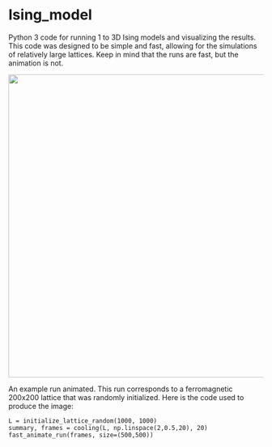 # Ising_model

Python 3 code for running 1 to 3D Ising models and visualizing the results. 
This code was designed to be simple and fast, allowing for the simulations of relatively large lattices.
Keep in mind that the runs are fast, but the animation is not.

<p align="center">
<img src="./run.gif" width="800" height="600"/>
</p>

An example run animated. This run corresponds to a ferromagnetic 200x200 lattice that was randomly initialized.
Here is the code used to produce the image:

```
L = initialize_lattice_random(1000, 1000)
summary, frames = cooling(L, np.linspace(2,0.5,20), 20)
fast_animate_run(frames, size=(500,500))
```
